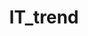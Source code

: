 ---
layout: list
title: IT_trend
slug: IT_trend
permalink: /blog/IT_trend
sitemap: false
description: >
    최신 IT 동향 및 IT 용어 정리 📰


# accent_color: rgb(38,139,210)
# accent_image:
#   background: rgb(32,32,32)
#   overlay:    false
---